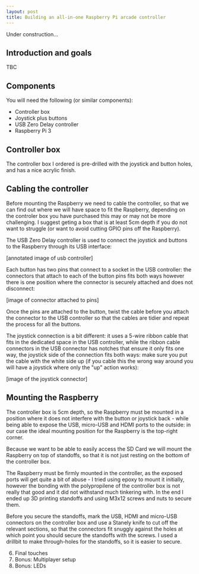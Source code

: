 ```yaml
---
layout: post
title: Building an all-in-one Raspberry Pi arcade controller
---
```


Under construction...

Introduction and goals
----------------------
TBC

Components
----------
You will need the following (or similar components):

  - Controller box
  - Joystick plus buttons
  - USB Zero Delay controller
  - Raspberry Pi 3

Controller box
--------------
The controller box I ordered is pre-drilled with the joystick and button holes, and has a nice acrylic finish.

Cabling the controller
----------------------
Before mounting the Raspberry we need to cable the controller, so that we can find out where we will have space to fit the Raspberry, depending on the controler box you have purchased this may or may not be more challenging. I suggest geting a box that is at least 5cm depth if you do not want to struggle (or want to avoid cutting GPIO pins off the Raspberry).

The USB Zero Delay controller is used to connect the joystick and buttons to the Raspberry through its USB interface:

  [annotated image of usb controller]

Each button has two pins that connect to a socket in the USB controller: the connectors that attach to each of the button pins fits both ways however there is one position where the connector is securely attached and does not disconnect:

  [image of connector attached to pins]

Once the pins are attached to the button, twist the cable before you attach the connector to the USB controller so that the cables are tidier and repeat the process for all the buttons.

The joystick connection is a bit different: it uses a 5-wire ribbon cable that fits in the dedicated space in the USB controller, while the ribbon cable connectors in the USB connector has notches that ensure it only fits one way, the joystick side of the connection fits both ways: make sure you put the cable with the white side up (if you cable this the wrong way around you will have a joystick where only the "up" action works):

  [image of the joystick connector]

Mounting the Raspberry
----------------------
The controller box is 5cm depth, so the Raspberry must be mounted in a position where it does not interfere with the button or joystick back - while being able to expose the USB, micro-USB and HDMI ports to the outside: in our case the ideal mounting position for the Raspberry is the top-right corner.

Because we want to be able to easily access the SD Card we will mount the Raspberry on top of standoffs, so that it is not just resting on the bottom of the controller box.

The Raspberry must be firmly mounted in the controller, as the exposed ports will get quite a bit of abuse - I tried using epoxy to mount it initially, however the bonding with the polypropilene of the controller box is not really that good and it did not withstand much tinkering with. In the end I ended up 3D printing standoffs and using M3x12 screws and nuts to secure them.

Before you secure the standoffs, mark the USB, HDMI and micro-USB connectors on the controller box and use a Stanely knife to cut off the relevant sections, so that the connectors fit snuggly against the holes at which point you should secure the standoffs with the screws. I used a drillbit to make through-holes for the standoffs, so it is easier to secure.

6. Final touches
7. Bonus: Multiplayer setup
8. Bonus: LEDs
